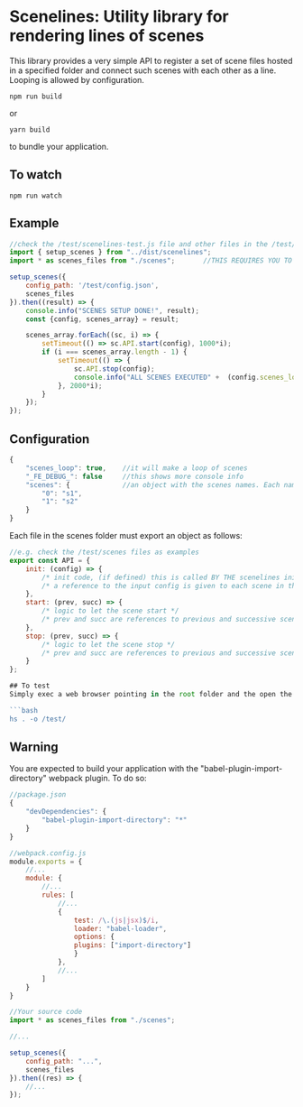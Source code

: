 # Scenelines: Utility library for rendering lines of scenes

This library provides a very simple API to register a set of scene files hosted in a specified folder and connect such scenes with each other as a line. Looping is allowed by configuration.

```
npm run build
```

or

```
yarn build
```

to bundle your application.


## To watch

```
npm run watch
```


## Example

```javascript
//check the /test/scenelines-test.js file and other files in the /test/ folder
import { setup_scenes } from "../dist/scenelines";
import * as scenes_files from "./scenes";       //THIS REQUIRES YOU TO BUILD YOUR APP USING THE "babel-plugin-import-directory" WEBPACK PLUGIN

setup_scenes({
    config_path: '/test/config.json',
    scenes_files
}).then((result) => {
    console.info("SCENES SETUP DONE!", result);
    const {config, scenes_array} = result;

    scenes_array.forEach((sc, i) => {
        setTimeout(() => sc.API.start(config), 1000*i);
        if (i === scenes_array.length - 1) {
            setTimeout(() => {
                sc.API.stop(config);
                console.info("ALL SCENES EXECUTED" +  (config.scenes_loop ? " (Loop would start again here)" : ""));
            }, 2000*i);
        }
    });    
});
```

## Configuration
```javascript
{
    "scenes_loop": true,    //it will make a loop of scenes
    "_FE_DEBUG_": false     //this shows more console info
    "scenes": {             //an object with the scenes names. Each name is one filename in the scenes folder
        "0": "s1",
        "1": "s2"
    }
}
```

Each file in the scenes folder must export an object as follows:
```javascript
//e.g. check the /test/scenes files as examples
export const API = {
    init: (config) => {
        /* init code, (if defined) this is called BY THE scenelines initialization process! */
        /* a reference to the input config is given to each scene in this function */
    },
    start: (prev, succ) => {
        /* logic to let the scene start */
        /* prev and succ are references to previous and successive scenes (with loop management) */
    },
    stop: (prev, succ) => {
        /* logic to let the scene stop */
        /* prev and succ are references to previous and successive scenes (with loop management) */
    }
};

## To test
Simply exec a web browser pointing in the root folder and the open the /test subpath. (An example using the http-server simple webserver for node follows):

```bash
hs . -o /test/
```

## Warning
You are expected to build your application with the "babel-plugin-import-directory" webpack plugin. To do so:

```javascript
//package.json
{
    "devDependencies": {
        "babel-plugin-import-directory": "*"
    }
}
```

```javascript
//webpack.config.js
module.exports = {
    //...
    module: {
        //...
        rules: [
            //...
            {
                test: /\.(js|jsx)$/i,
                loader: "babel-loader",
                options: {
                plugins: ["import-directory"]
                }
            },
            //...
        ]
    }
}
```

```javascript
//Your source code
import * as scenes_files from "./scenes"; 

//...

setup_scenes({
    config_path: "...",
    scenes_files
}).then((res) => {
    //...
});
```